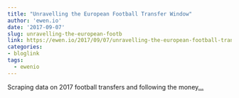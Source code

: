 ```yaml
---
title: "Unravelling the European Football Transfer Window"
author: 'ewen.io'
date: '2017-09-07'
slug: unravelling-the-european-footb
link: https://ewen.io/2017/09/07/unravelling-the-european-football-transfer-window/
categories:
- bloglink
tags:
  - ewenio
---
```


Scraping data on 2017 football transfers and following the money[... <i class="fas fa-external-link-alt"></i>](https://ewen.io/2017/09/07/unravelling-the-european-football-transfer-window/)

